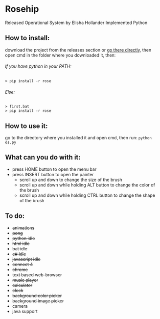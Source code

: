 # Rosehip
Released Operational System by Elisha Hollander Implemented Python

## How to install:

download the project from the releases section or [go there directly](https://github.com/donno2048/Rosehip/releases), then open cmd in the folder where you downloaded it, then:
###### If you have python in your PATH:
```
> pip install -r rose
```
###### Else:
```
> first.bat
> pip install -r rose
```
## How to use it:
go to the directory where you installed it and open cmd, then run: `python os.py`

## What can you do with it:

* press HOME button to open the menu bar
* press INSERT button to open the painter
  * scroll up and down to change the size of the brush
  * scroll up and down while holding ALT button to change the color of the brush
  * scroll up and down while holding CTRL button to change the shape of the brush


## To do:
* ~~animations~~
* ~~pong~~
* ~~python idle~~
* ~~html idle~~
* ~~bat idle~~
* ~~c# idle~~
* ~~javascript idle~~
* ~~connect 4~~
* ~~chrome~~
* ~~text based web-browser~~
* ~~music player~~
* ~~calculator~~
* ~~clock~~
* ~~background color picker~~
* ~~background image picker~~
* camera
* java support

